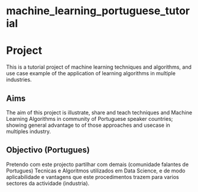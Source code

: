 # machine_learning_portuguese_tutorial
# Project
This is a tutorial project of machine learning techniques and algorithms, and use case example of the application of learning algorithms in multiple industries.
## Aims 


The aim of this project is illustrate, share and teach techniques and Machine Learning Algorithms in community of Portuguese speaker countries; showing general advantage to of those approaches and usecase in multiples industry.

## Objectivo (Portugues)
Pretendo com este projecto partilhar com demais (comunidade falantes de Portugues) Tecnicas e Algoritmos utilizados em Data Science, e de modo aplicabilidade e vantagens que este procedimentos trazem para varios sectores da actividade (industria).

